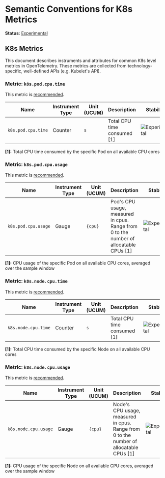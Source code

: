 <!--- Hugo front matter used to generate the website version of this page:
linkTitle: Container
--->

# Semantic Conventions for K8s Metrics

**Status**: [Experimental][DocumentStatus]

## K8s Metrics

This document describes instruments and attributes for common K8s level
metrics in OpenTelemetry. These metrics are collected from technology-specific,
well-defined APIs (e.g. Kubelet's API).

### Metric: `k8s.pod.cpu.time`

This metric is [recommended][MetricRecommended].

<!-- semconv metric.k8s.pod.cpu.time(metric_table) -->
<!-- NOTE: THIS TEXT IS AUTOGENERATED. DO NOT EDIT BY HAND. -->
<!-- see templates/registry/markdown/snippet.md.j2 -->
<!-- prettier-ignore-start -->
<!-- markdownlint-capture -->
<!-- markdownlint-disable -->

| Name     | Instrument Type | Unit (UCUM) | Description    | Stability |
| -------- | --------------- | ----------- | -------------- | --------- |
| `k8s.pod.cpu.time` | Counter | `s` | Total CPU time consumed [1] | ![Experimental](https://img.shields.io/badge/-experimental-blue) |


**[1]:** Total CPU time consumed by the specific Pod on all available CPU cores



<!-- markdownlint-restore -->
<!-- prettier-ignore-end -->
<!-- END AUTOGENERATED TEXT -->
<!-- endsemconv -->

<!-- semconv metric.k8s.pod.cpu.time -->
<!-- NOTE: THIS TEXT IS AUTOGENERATED. DO NOT EDIT BY HAND. -->
<!-- see templates/registry/markdown/snippet.md.j2 -->
<!-- prettier-ignore-start -->
<!-- markdownlint-capture -->
<!-- markdownlint-disable -->


<!-- markdownlint-restore -->
<!-- prettier-ignore-end -->
<!-- END AUTOGENERATED TEXT -->
<!-- endsemconv -->

### Metric: `k8s.pod.cpu.usage`

This metric is [recommended][MetricRecommended].

<!-- semconv metric.k8s.pod.cpu.usage(metric_table) -->
<!-- NOTE: THIS TEXT IS AUTOGENERATED. DO NOT EDIT BY HAND. -->
<!-- see templates/registry/markdown/snippet.md.j2 -->
<!-- prettier-ignore-start -->
<!-- markdownlint-capture -->
<!-- markdownlint-disable -->

| Name     | Instrument Type | Unit (UCUM) | Description    | Stability |
| -------- | --------------- | ----------- | -------------- | --------- |
| `k8s.pod.cpu.usage` | Gauge | `{cpu}` | Pod's CPU usage, measured in cpus. Range from 0 to the number of allocatable CPUs [1] | ![Experimental](https://img.shields.io/badge/-experimental-blue) |


**[1]:** CPU usage of the specific Pod on all available CPU cores, averaged over the sample window



<!-- markdownlint-restore -->
<!-- prettier-ignore-end -->
<!-- END AUTOGENERATED TEXT -->
<!-- endsemconv -->

<!-- semconv metric.k8s.pod.cpu.usage -->
<!-- NOTE: THIS TEXT IS AUTOGENERATED. DO NOT EDIT BY HAND. -->
<!-- see templates/registry/markdown/snippet.md.j2 -->
<!-- prettier-ignore-start -->
<!-- markdownlint-capture -->
<!-- markdownlint-disable -->


<!-- markdownlint-restore -->
<!-- prettier-ignore-end -->
<!-- END AUTOGENERATED TEXT -->
<!-- endsemconv -->

### Metric: `k8s.node.cpu.time`

This metric is [recommended][MetricRecommended].

<!-- semconv metric.k8s.node.cpu.time(metric_table) -->
<!-- NOTE: THIS TEXT IS AUTOGENERATED. DO NOT EDIT BY HAND. -->
<!-- see templates/registry/markdown/snippet.md.j2 -->
<!-- prettier-ignore-start -->
<!-- markdownlint-capture -->
<!-- markdownlint-disable -->

| Name     | Instrument Type | Unit (UCUM) | Description    | Stability |
| -------- | --------------- | ----------- | -------------- | --------- |
| `k8s.node.cpu.time` | Counter | `s` | Total CPU time consumed [1] | ![Experimental](https://img.shields.io/badge/-experimental-blue) |


**[1]:** Total CPU time consumed by the specific Node on all available CPU cores



<!-- markdownlint-restore -->
<!-- prettier-ignore-end -->
<!-- END AUTOGENERATED TEXT -->
<!-- endsemconv -->

<!-- semconv metric.k8s.node.cpu.time -->
<!-- NOTE: THIS TEXT IS AUTOGENERATED. DO NOT EDIT BY HAND. -->
<!-- see templates/registry/markdown/snippet.md.j2 -->
<!-- prettier-ignore-start -->
<!-- markdownlint-capture -->
<!-- markdownlint-disable -->


<!-- markdownlint-restore -->
<!-- prettier-ignore-end -->
<!-- END AUTOGENERATED TEXT -->
<!-- endsemconv -->

### Metric: `k8s.node.cpu.usage`

This metric is [recommended][MetricRecommended].

<!-- semconv metric.k8s.node.cpu.usage(metric_table) -->
<!-- NOTE: THIS TEXT IS AUTOGENERATED. DO NOT EDIT BY HAND. -->
<!-- see templates/registry/markdown/snippet.md.j2 -->
<!-- prettier-ignore-start -->
<!-- markdownlint-capture -->
<!-- markdownlint-disable -->

| Name     | Instrument Type | Unit (UCUM) | Description    | Stability |
| -------- | --------------- | ----------- | -------------- | --------- |
| `k8s.node.cpu.usage` | Gauge | `{cpu}` | Node's CPU usage, measured in cpus. Range from 0 to the number of allocatable CPUs [1] | ![Experimental](https://img.shields.io/badge/-experimental-blue) |


**[1]:** CPU usage of the specific Node on all available CPU cores, averaged over the sample window



<!-- markdownlint-restore -->
<!-- prettier-ignore-end -->
<!-- END AUTOGENERATED TEXT -->
<!-- endsemconv -->

<!-- semconv metric.k8s.node.cpu.usage -->
<!-- NOTE: THIS TEXT IS AUTOGENERATED. DO NOT EDIT BY HAND. -->
<!-- see templates/registry/markdown/snippet.md.j2 -->
<!-- prettier-ignore-start -->
<!-- markdownlint-capture -->
<!-- markdownlint-disable -->


<!-- markdownlint-restore -->
<!-- prettier-ignore-end -->
<!-- END AUTOGENERATED TEXT -->
<!-- endsemconv -->

[DocumentStatus]: https://opentelemetry.io/docs/specs/otel/document-status
[MetricRecommended]: /docs/general/metric-requirement-level.md#recommended
